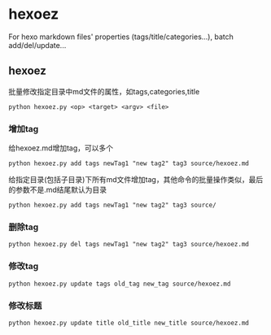 # hexoez

For hexo markdown files' properties (tags/title/categories...), batch add/del/update...

## hexoez

批量修改指定目录中md文件的属性，如tags,categories,title

```
python hexoez.py <op> <target> <argv> <file>
```

### 增加tag

给hexoez.md增加tag，可以多个

```
python hexoez.py add tags newTag1 "new tag2" tag3 source/hexoez.md
```

给指定目录(包括子目录)下所有md文件增加tag，其他命令的批量操作类似，最后的参数不是.md结尾默认为目录

```
python hexoez.py add tags newTag1 "new tag2" tag3 source/
```

### 删除tag

```
python hexoez.py del tags newTag1 "new tag2" tag3 source/hexoez.md
```

### 修改tag

```
python hexoez.py update tags old_tag new_tag source/hexoez.md
```

### 修改标题

```
python hexoez.py update title old_title new_title source/hexoez.md
```

